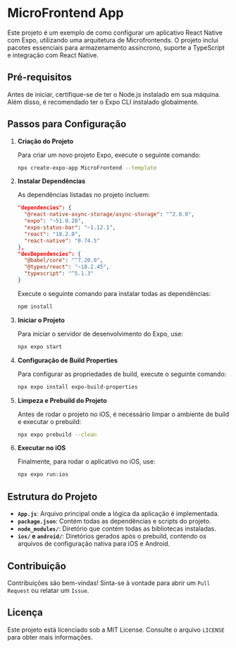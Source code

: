 # MicroFrontend App

Este projeto é um exemplo de como configurar um aplicativo React Native com Expo, utilizando uma arquitetura de Microfrontends. O projeto inclui pacotes essenciais para armazenamento assíncrono, suporte a TypeScript e integração com React Native.

## Pré-requisitos

Antes de iniciar, certifique-se de ter o Node.js instalado em sua máquina. Além disso, é recomendado ter o Expo CLI instalado globalmente.

## Passos para Configuração

1. **Criação do Projeto**

    Para criar um novo projeto Expo, execute o seguinte comando:
    ```bash
    npx create-expo-app MicroFrontend --template
    ```

2. **Instalar Dependências**

    As dependências listadas no projeto incluem:
    ```json
    "dependencies": {
      "@react-native-async-storage/async-storage": "^2.0.0",
      "expo": "~51.0.28",
      "expo-status-bar": "~1.12.1",
      "react": "18.2.0",
      "react-native": "0.74.5"
    },
    "devDependencies": {
      "@babel/core": "^7.20.0",
      "@types/react": "~18.2.45",
      "typescript": "^5.1.3"
    }
    ```
    Execute o seguinte comando para instalar todas as dependências:
    ```bash
    npm install
    ```

3. **Iniciar o Projeto**

    Para iniciar o servidor de desenvolvimento do Expo, use:
    ```bash
    npx expo start
    ```

4. **Configuração de Build Properties**

    Para configurar as propriedades de build, execute o seguinte comando:
    ```bash
    npx expo install expo-build-properties
    ```

5. **Limpeza e Prebuild do Projeto**

    Antes de rodar o projeto no iOS, é necessário limpar o ambiente de build e executar o prebuild:
    ```bash
    npx expo prebuild --clean
    ```

6. **Executar no iOS**

    Finalmente, para rodar o aplicativo no iOS, use:
    ```bash
    npx expo run:ios
    ```

## Estrutura do Projeto

- **`App.js`**: Arquivo principal onde a lógica da aplicação é implementada.
- **`package.json`**: Contém todas as dependências e scripts do projeto.
- **`node_modules/`**: Diretório que contém todas as bibliotecas instaladas.
- **`ios/` e `android/`**: Diretórios gerados após o prebuild, contendo os arquivos de configuração nativa para iOS e Android.

## Contribuição

Contribuições são bem-vindas! Sinta-se à vontade para abrir um `Pull Request` ou relatar um `Issue`.

## Licença

Este projeto está licenciado sob a MIT License. Consulte o arquivo `LICENSE` para obter mais informações.
